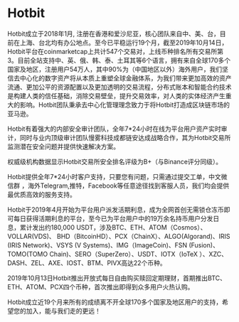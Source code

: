 # Hotbit

Hotbit成立于2018年1月, 注册在香港和爱沙尼亚，核心团队来自中、美、台，目前在上海、台北均有办公地点。至今已平稳运行19个月，截至2019年10月14日，Hotbit平台在coinmarketcap上共计547个交易对，上线币种排名所有交易所第3。目前全站支持中、英、俄、韩、泰、土耳其等6个语言，拥有来自全球170多个国家及地区，注册用户54万人，其中90%为（中国地区以外）海外用户，我们坚信去中心化的数字资产将从本质上重塑全球金融体系，为我们带来更加高效的资产流通、更加公平的资源配置以及更加透明的交易流程，分布式账本和智能合约技术是构建人类的信任基础，消除交易壁垒，提升交易效率，对人类的实体经济产生重大的影响。Hotbit团队秉承去中心化管理理念致力于将Hotbit打造成区块链市场的亚马逊。

Hotbit有着强大的内部安全审计团队，全年7*24小时在线为平台用户资产实时审计，同时与业内顶级审计团队慢雾科技成都链安达成战略合作，其为Hotbit交易所监测潜在安全问题并提供快速解决方案。

权威级机构数据显示Hotbit交易所安全排名评级为B+（与Binance评分同级）。

Hotbit提供全年7*24小时客户支持，只要您有问题，只需通过提交工单，中文微信群 ，海外Telegram,推特，Facebook等任意途径找到客服人员，我们均会提供最优质高效的服务支持。

Hotbit于2019年4月开始为平台用户派发活期利息，成为全网首创无需锁仓冻币即可每日获得活期利息的平台，至今已为平台用户中的19万余名持币用户分发日息，累计发出约180,000 USDT，涉及BTC、ETH、ATOM（Cosmos）、VOLLAR(VDS)、 BHD（BitcoinHD）、PCX（ChainX）、ALGO(Algorand)、IRIS (IRIS Network)、VSYS (V Systems)、IMG（ImageCoin)、FSN (Fusion)、TOMO(TOMO Chain)、SERO（SuperZero）、USDT、IOTX（IoTeX ）、XZC、DASH、ZEL、AXE、IOST、BTM、PIVX高达22个币种。

2019年10月13日Hotbit推出开放式每日自由购买赎回定期理财，首期推出BTC、ETH、ATOM、PCX四个币种，首次推出即得到众多用户火热认购。

Hotbit成立近19个月来所有的成绩离不开全球170多个国家及地区用户的支持，希望您的加入，能与我们走的更远！

